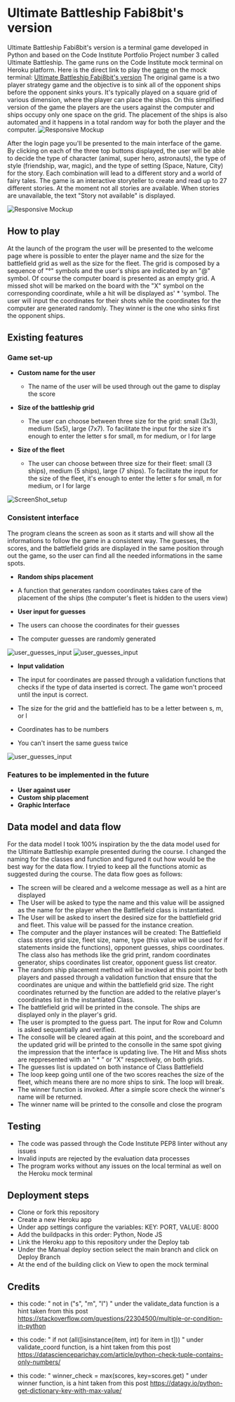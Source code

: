 # Ultimate Battleship Fabi8bit's version

Ultimate Battleship Fabi8bit's version is a terminal game developed in Python and based on the Code Institute Portfolio Project number 3 called Ultimate Battleship.
The game runs on the Code Institute mock terminal on Heroku platform. Here is the direct link to play the [game](https://ultimate-battleship-fabi8s-ver.herokuapp.com/) on the mock terminal: [Ultimate Battleship Fabi8bit's version](https://ultimate-battleship-fabi8s-ver.herokuapp.com/)
The original game is a two player strategy game and the objective is to sink all of the opponent ships before the opponent sinks yours. It's typically played on a square grid of various dimension, where the player can place the ships.
On this simplified version of the game the players are the users against the computer and ships occupy only one space on the grid. The placement of the ships is also automated and it happens in a total random way for both the player and the computer.
![Responsive Mockup](readme_assets/battleship_screenshotresponsive.png)

After the login page you'll be presented to the main interface of the game. By clicking on each of the three top buttons displayed, the user will be able to decide the type of character (animal, super hero, astronauts), the type of style (friendship, war, magic), and the type of setting (Space, Nature, City) for the story. Each combination will lead to a different story and a world of fairy tales. The game is an interactive storyteller to create and read up to 27 different stories. At the moment not all stories are available. When stories are unavailable, the text "Story not available" is displayed.

![Responsive Mockup](readme_assets/readme_imgs/club-bub_responsive.webp)




## How to play

At the launch of the program the user will be presented to the welcome page where is possible to enter the player name and the size for the battlefield grid as well as the size for the fleet.
The grid is composed by a sequence of "°" symbols and the user's ships are indicated by an "@" symbol. Of course the computer board is presented as an empty grid. A missed shot will be marked on the board with the "X" symbol on the corresponding coordinate, while a hit will be displayed as' * 'symbol.
The user will input the coordinates for their shots while the coordinates for the computer are generated randomly.
They winner is the one who sinks first the opponent ships.


## Existing features
### Game set-up

- __Custom name for the user__

  - The name of the user will be used through out the game to display the score

- __Size of the battleship grid__

  - The user can choose between three size for the grid: small (3x3), medium (5x5), large (7x7). To facilitate the input for the size it's enough to enter the letter s for small, m for medium, or l for large

- __Size of the fleet__

  - The user can choose between three size for their fleet: small (3 ships), medium (5 ships), large (7 ships). To facilitate the input for the size of the fleet, it's enough to enter the letter s for small, m for medium, or l for large
  
![ScreenShot_setup](readme_assets/welcome.png)




### Consistent interface
The program cleans the screen as soon as it starts and will show all the informations to follow the game in a consistent way. The guesses, the scores, and the battlefield grids are displayed in the same position through out the game, so the user can find all the needed informations in the same spots.

- __Random ships placement__

 - A function that generates random coordinates takes care of the placement of the ships (the computer's fleet is hidden to the users view)

- __User input for guesses__

 - The users can choose the coordinates for their guesses
 - The computer guesses are randomly generated
 
![user_guesses_input](readme_assets/consistent_interface01.png)
![user_guesses_input](readme_assets/consistent_interface02.png)

- __Input validation__

 - The input for coordinates are passed through a validation functions that checks if the type of data inserted is correct. The game won't proceed until the input is correct.
 - The size for the grid and the battlefield has to be a letter between s, m, or l
 - Coordinates has to be numbers
 - You can't insert the same guess twice
 
 
![user_guesses_input](readme_assets/invalid_data.png)

### Features to be implemented in the future


 - __User against user__
 - __Custom ship placement__
 - __Graphic Interface__
 

## Data model and data flow
 For the data model I took 100% inspiration by the the data model used for the Ultimate Battleship example presented during the course. I changed the naming for the classes and function and figured it out how would be the best way for the data flow.
 I tryied to keep all the functions atomic as suggested during the course.
 The data flow goes as follows:
 - The screen will be cleared and a welcome message as well as a hint are displayed
 - The User will be asked to type the name and this value will be assigned as the name for the player when the Battllefield class is instantiated.
 - The User will be asked to insert the desired size for the battlefield grid and fleet. This value will be passed for the instance creation.
 - The computer and the player instances will be created: The Battlefield class stores grid size, fleet size, name, type (this value will be used for if statements inside the functions), opponent guesses, ships coordinates. The class also has methods like the grid print, random coordinates generator, ships coordinates list creator, opponent guess list creator.
 - The random ship placement method will be invoked at this point for both players and passed through a validation function that ensure that the coordinates are unique and within the battlefield grid size. The right coordinates returned by the function are added to the relative player's coordinates list in the instantiated Class.
 - The battlefield grid will be printed in the console. The ships are displayed only in the player's grid.
 - The user is prompted to the guess part. The input for Row and Column is asked sequentially and verified.
 - The consolle will be cleared again at this point, and the scoreboard and the updated grid will be printed to the consolle in the same spot giving the impression that the interface is updating live. The Hit and Miss shots are reppresented with an " * " or "X" respectively, on both grids.
 - The guesses list is updated on both instance of Class Battlefield
 - The loop keep going until one of the two scores reaches the size of the fleet, which means there are no more ships to sink. The loop will break.
 - The winner function is invoked. After a simple score check the winner's name will be returned.
 - The winner name will be printed to the consolle and close the program

## Testing
 - The code was passed through the Code Institute PEP8 linter without any issues
 - Invalid inputs are rejected by the evaluation data processes
 - The program works without any issues on the local terminal as well on the Heroku mock terminal

## Deployment steps
 - Clone or fork this repository
 - Create a new Heroku app
 - Under app settings configure the variables: KEY: PORT, VALUE: 8000
 - Add the buildpacks in this order: Python, Node JS
 - Link the Heroku app to this repository under the Deploy tab
 - Under the Manual deploy section select the main branch and click on Deploy Branch
 - At the end of the building click on View to open the mock terminal

## Credits
 -  this code: " not in ("s", "m", "l") " under the validate_data function
is a hint taken from this post https://stackoverflow.com/questions/22304500/multiple-or-condition-in-python

- this code: " if not (all([isinstance(item, int) for item in t])) " under validate_coord function, is a hint taken from this post https://datascienceparichay.com/article/python-check-tuple-contains-only-numbers/

- this code: " winner_check = max(scores, key=scores.get) " under winner function, is a hint taken from this post https://datagy.io/python-get-dictionary-key-with-max-value/

